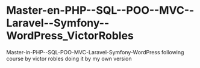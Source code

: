 # Master-en-PHP--SQL--POO--MVC--Laravel--Symfony--WordPress_VictorRobles
 Master-in-PHP--SQL-POO-MVC-Laravel-Symfony-WordPress following course by victor robles doing it by my own version

